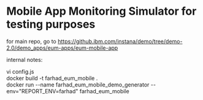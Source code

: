 # Mobile App Monitoring Simulator for testing purposes

for main repo, go to https://github.ibm.com/instana/demo/tree/demo-2.0/demo_apps/eum-apps/eum-mobile-app

internal notes:

vi config.js  
docker build -t farhad_eum_mobile .  
docker run --name farhad_eum_mobile_demo_generator --env="REPORT_ENV=farhad" farhad_eum_mobile  
